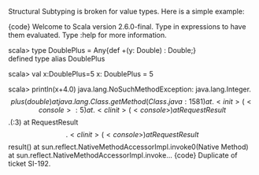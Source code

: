 Structural Subtyping is broken for value types.  Here is a simple example:

{code}
Welcome to Scala version 2.6.0-final.
Type in expressions to have them evaluated.
Type :help for more information.

scala>    type DoublePlus = Any{def +(y: Double) : Double;}  
defined type alias DoublePlus

scala>   val x:DoublePlus=5
x: DoublePlus = 5

scala>    println(x+4.0)
java.lang.NoSuchMethodException: java.lang.Integer.$$plus(double)
        at java.lang.Class.getMethod(Class.java:1581)
        at .<init>(<console>:5)
        at .<clinit>(<console>)
        at RequestResult$$.<init>(<console>:3)
        at RequestResult$$.<clinit>(<console>)
        at RequestResult$$result(<console>)
        at sun.reflect.NativeMethodAccessorImpl.invoke0(Native Method)
        at sun.reflect.NativeMethodAccessorImpl.invoke...
{code}
Duplicate of ticket SI-192.
